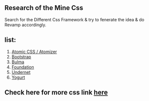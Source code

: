 ## Research of the Mine Css

Search for the Different Css Framework & try to fenerate the idea & do Revamp accordingly.

## list: 

1. [Atomic CSS / Atomizer](https://acss.io/)
1. [Bootstrap](https://getbootstrap.com/)
1. [Bulma](https://bulma.io/)
1. [Foundation](https://get.foundation/)
1. [Undernet](https://www.undernet.io/)
1. [Yogurt](https://yogurtcss.netlify.app/)

## Check here for more css link [here](https://github.com/troxler/awesome-css-frameworks)

<!--
Learn grid and create a framework,
create framework which uses css grid not flexbox,
provides utilities,
provides gzip for better performance
use pure js for different components
-->

